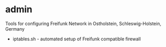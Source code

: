 admin
=====

Tools for configuring Freifunk Network in Ostholstein, Schleswig-Holstein, Germany

 * iptables.sh      - automated setup of Freifunk compatible firewall
